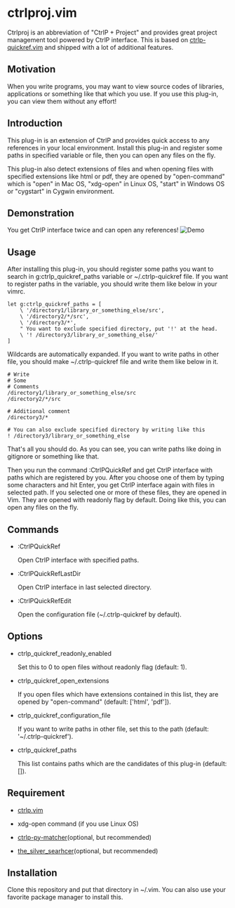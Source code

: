 # ctrlproj.vim

Ctrlproj is an abbreviation of "CtrlP + Project" and provides great project
management tool powered by CtrlP interface. This is based on
[ctrlp-quickref.vim](https://github.com/iwataka/ctrlp-quickref.vim) and shipped
with a lot of additional features.

## Motivation

When you write programs, you may want to view source codes of libraries,
applications or something like that which you use. If you use this plug-in, you
can view them without any effort!

## Introduction

This plug-in is an extension of CtrlP and provides quick access to any
references in your local environment. Install this plug-in and register some
paths in specified variable or file, then you can open any files on the fly.

This plug-in also detect extensions of files and when opening files with
specified extensions like html or pdf, they are opened by "open-command"
which is "open" in Mac OS, "xdg-open" in Linux OS, "start" in Windows OS or
"cygstart" in Cygwin environment.

## Demonstration

You get CtrlP interface twice and can open any references!
![Demo](https://github.com/iwataka/images/blob/master/quickref.gif)

## Usage

After installing this plug-in, you should register some paths you want to
search in g:ctrlp_quickref_paths variable or ~/.ctrlp-quickref file. If you
want to register paths in the variable, you should write them like below in
your vimrc.

    let g:ctrlp_quickref_paths = [
        \ '/directory1/library_or_something_else/src',
        \ '/directory2/*/src',
        \ '/directory3/*',
        " You want to exclude specified directory, put '!' at the head.
        \ '! /directory3/library_or_something_else/'
    ]

Wildcards are automatically expanded.
If you want to write paths in other file, you should make ~/.ctrlp-quickref
file and write them like below in it.

    # Write
    # Some
    # Comments
    /directory1/library_or_something_else/src
    /directory2/*/src

    # Additional comment
    /directory3/*

    # You can also exclude specified directory by writing like this
    ! /directory3/library_or_something_else

That's all you should do. As you can see, you can write paths like doing in
gitignore or something like that.

Then you run the command :CtrlPQuickRef and get CtrlP interface with paths
which are registered by you. After you choose one of them by typing some
characters and hit Enter, you get CtrlP interface again with files in selected
path. If you selected one or more of these files, they are opened in Vim. They
are opened with readonly flag by default.  Doing like this, you can open any
files on the fly.

## Commands

+ :CtrlPQuickRef

    Open CtrlP interface with specified paths.

+ :CtrlPQuickRefLastDir

    Open CtrlP interface in last selected directory.

+ :CtrlPQuickRefEdit

    Open the configuration file (~/.ctrlp-quickref by default).

## Options

+ ctrlp_quickref_readonly_enabled

    Set this to 0 to open files without readonly flag (default: 1).

+ ctrlp_quickref_open_extensions

    If you open files which have extensions contained in this list, they are
    opened by "open-command" (default: ['html', 'pdf']).

+ ctrlp_quickref_configuration_file

    If you want to write paths in other file, set this to the path (default:
    '~/.ctrlp-quickref').

+ ctrlp_quickref_paths

    This list contains paths which are the candidates of this plug-in (default:
    []).

## Requirement

+ [ctrlp.vim](https://github.com/kien/ctrlp.vim)

+ xdg-open command (if you use Linux OS)

+ [ctrlp-py-matcher](https://github.com/FelikZ/ctrlp-py-matcher)(optional, but
    recommended)

+ [the_silver_searhcer](https://github.com/ggreer/the_silver_searcher)(optional,
    but recommended)

## Installation

Clone this repository and put that directory in ~/.vim.
You can also use your favorite package manager to install this.
